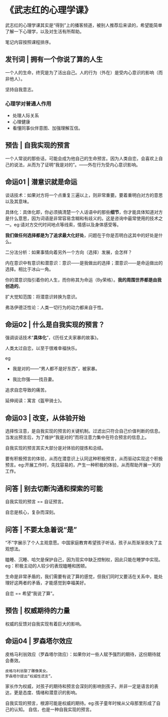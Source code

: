 # 《武志红的心理学课》

武志红的心理学课其实是“得到”上的播客频道，被别人推荐后来读的，希望能简单了解一下心理学，以及对生活有所帮助。

笔记内容按照课程排序。

## 发刊词 | 拥有一个你说了算的人生

一个人的生命，终究是为了活出自己。人的行为（外在）是受内心意识的影响（而非他人）。

坚持自我意志。

### 心理学对普通人作用

* 处理人际关系
* 心理健康
* 看懂同事伙伴意图、加强理解互信。

## 预告 | 自我实现的预言

一个人常说的那些话，可能会成为他自己的生命预言。因为人类自恋，会喜欢上自己的说法，从而为了证明“我是对的”。——外在行为受内心意识影响。

## 命运01 | 潜意识就是命运

谈话技术：如果对方将一个点重复三遍以上，则非常重要。要着重明白对方的意思以及其意味。

具体化：具体化即，你必须搞清楚一个人话语中的那些**细节**，你才能具体知道对方是什么意思，因为词语是非常容易含糊和有歧义的。这是咨询中最常使用的技术之一。eg:请对方交代时间地点等线索，情感以及身体感受等。

**我们做任何选择都是为了追求最大化好处**，问题在于你是否明白这其中的好处是什么。

二分法分析：如果事情向着另外一个方向（选择）发展，会怎样？

内在意识中有意识和潜意识：意识——是我做出的选择；潜意识——是命运做出的选择。相比于冰山一角。

你的潜意识指引着你的人生，而你称其为命运（By荣格）。**我的周围世界都是由我创造的**。

扩大觉知范围：将潜意识转换为意识。

弗洛伊德泛性论：人类一切行为的动力都来自于性。

## 命运02 | 什么是自我实现的预言？

强调谈话技术“**具体化**”，《历任丈夫家暴的故事》。

人类太过自恋，以至于很难幸福快乐。

eg

* 我是对的——“男人都不是好东西”，被家暴。

* 我比你强——找丑妻。

追求自恋导致的痛苦。

延伸阅读：寓言《盔甲骑士》。

## 命运03 | 改变，从体验开始

选择性注意，是自我实现的预言的关键机制。过滤出只符合自己价值判断的信息。当发出预言后，为了维护“我是对的”而将注意力集中在符合预言的信息上。

自我实现的预言其实大部分是对体验的提炼和总结。

要有积极预言的体验，从而在潜意识上认同这种积极预言，从而驱动实现这个积极预言。eg:开展工作时，先找容易的，产生一种积极的体验，从而帮助开展一天的工作。

## 问答 | 别去切断沟通和探索的可能

自我实现的预言 == 自证预言。

自恋是核心，复杂而深刻。

## 问答 | 不要太急着说“是”

“不”字展示了个人主观意愿。中国家庭教育希望孩子听话，孩子从而渐渐丧失了主观想法。

瞌睡、沉睡、哈欠是保护自己，因为现实中缺乏控制权，因此只能在睡梦中实现。eg：积极主动的人较少的表现瞌睡和困顿。

生命是非常矛盾的，我们需要有说了算的感觉，但我们同时又要活在关系中，能处理好这两者的矛盾，才能感觉到幸福美好。

自恋 == 希望“我说了算”。

## 预告 | 权威期待的力量

权威的反馈对自我实现有着巨大的影响。

## 命运04 | 罗森塔尔效应

皮格马利翁效应（罗森塔尔效应）：如果你对一些人赋予强烈的期待，这份期待就会奏效。

	皮格马利翁娶了雕像美女。
	罗森塔尔提出“权威性谎言”。

家长作为权威，对孩子的期待和预言会深刻的影响到孩子。并非一定是语言的表达，更是态度、情绪和潜意识的影响。

自我实现的预言，根源可能是权威的期待。eg:孩子童年时候从父母那里形成了自己的认知。
自信，也是一种自我实现的预言。






